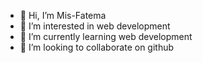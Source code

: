 - 👋 Hi, I’m Mis-Fatema
- 👀 I’m interested in web development
- 🌱 I’m currently learning web development
- 💞️ I’m looking to collaborate on github


<!---
Mis-Fatema/Mis-Fatema is a ✨ special ✨ repository because its `README.md` (this file) appears on your GitHub profile.
You can click the Preview link to take a look at your changes.
--->
